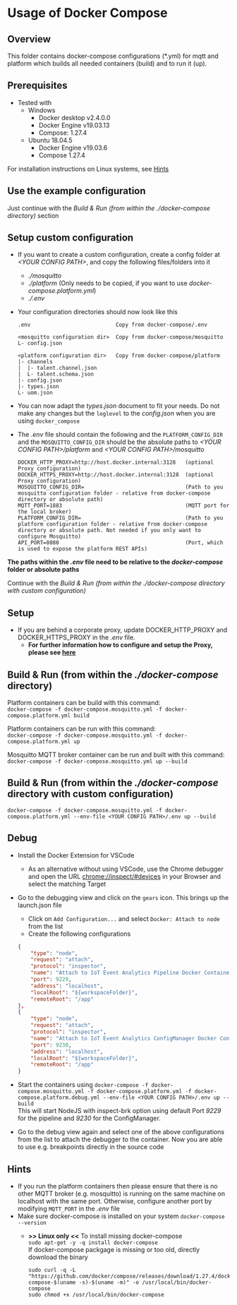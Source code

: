 <!---
  Copyright (c) 2021 Bosch.IO GmbH

  This Source Code Form is subject to the terms of the Mozilla Public
  License, v. 2.0. If a copy of the MPL was not distributed with this
  file, You can obtain one at https://mozilla.org/MPL/2.0/.

  SPDX-License-Identifier: MPL-2.0
-->

# Usage of Docker Compose

## Overview

This folder contains docker-compose configurations (*.yml) for mqtt and platform which builds all needed containers (build) and to run it (up).

## Prerequisites

- Tested with
  - Windows
    - Docker desktop v2.4.0.0
    - Docker Engine v19.03.13
    - Compose: 1.27.4
  - Ubuntu 18.04.5
    - Docker Engine v19.03.6
    - Compose 1.27.4

For installation instructions on Linux systems, see [Hints](#Hints)

## Use the example configuration

Just continue with the _Build & Run (from within the ./docker-compose directory)_ section

## Setup custom configuration

- If you want to create a custom configuration, create a config folder at _\<YOUR CONFIG PATH\>_, and copy the following files/folders into it
  - _./mosquitto_
  - _./platform_ (Only needs to be copied, if you want to use _docker-compose.platform.yml_)
  - _./.env_
- Your configuration directories should now look like this

  ```code
  .env                           Copy from docker-compose/.env

  <mosquitto configuration dir>  Copy from docker-compose/mosquitto
  L- config.json

  <platform configuration dir>   Copy from docker-compose/platform
  |- channels
  |  |- talent.channel.json
  |  L- talent.schema.json
  |- config.json
  |- types.json
  L- uom.json
  ```

- You can now adapt the _types.json_ document to fit your needs. Do not make any changes but the `loglevel` to the _config.json_ when you are using `docker_compose`
- The _.env_ file should contain the following and the `PLATFORM_CONFIG_DIR` and the `MOSQUITTO_CONFIG_DIR` should be the absolute paths to _\<YOUR CONFIG PATH\>/platform_ and _\<YOUR CONFIG PATH\>/mosquitto_

  ```code
  DOCKER_HTTP_PROXY=http://host.docker.internal:3128   (optional Proxy configuration)
  DOCKER_HTTPS_PROXY=http://host.docker.internal:3128  (optional Proxy configuration)
  MOSQUITTO_CONFIG_DIR=                                (Path to you mosquitto configuration folder - relative from docker-compose directory or absolute path)
  MQTT_PORT=1883                                       (MQTT port for the local broker)
  PLATFORM_CONFIG_DIR=                                 (Path to you platform configuration folder - relative from docker-compose directory or absolute path. Not needed if you only want to configure Mosquitto)
  API_PORT=8080                                        (Port, which is used to expose the platform REST APIs)
  ```

__The paths within the _.env_ file need to be relative to the _docker-compose_ folder or absolute paths__

Continue with the _Build & Run (from within the ./docker-compose directory with custom configuration)_

## Setup

- If you are behind a corporate proxy, update DOCKER_HTTP_PROXY and DOCKER_HTTPS_PROXY in the _.env_ file.
  - __For further information how to configure and setup the Proxy, please see [here](../docker/README.md)__

## Build & Run (from within the _./docker-compose_ directory)

Platform containers can be build with this command: \
```docker-compose -f docker-compose.mosquitto.yml -f docker-compose.platform.yml build```

Platform containers can be run with this command: \
```docker-compose -f docker-compose.mosquitto.yml -f docker-compose.platform.yml up```

Mosquitto MQTT broker container can be run and built with this command: \
```docker-compose -f docker-compose.mosquitto.yml up --build```

## Build & Run (from within the _./docker-compose_ directory with custom configuration)

```docker-compose -f docker-compose.mosquitto.yml -f docker-compose.platform.yml --env-file <YOUR CONFIG PATH>/.env up --build```

## Debug

- Install the Docker Extension for VSCode
  - As an alternative without using VSCode, use the Chrome debugger and open the URL [chrome://inspect/#devices](chrome://inspect/#devices) in your Browser and select the matching Target
- Go to the debugging view and click on the `gears` icon. This brings up the launch.json file
  - Click on `Add Configuration...` and select `Docker: Attach to node` from the list
  - Create the following configurations<br>

  ```json
  {
      "type": "node",
      "request": "attach",
      "protocol": "inspector",
      "name": "Attach to IoT Event Analytics Pipeline Docker Container",
      "port": 9229,
      "address": "localhost",
      "localRoot": "${workspaceFolder}",
      "remoteRoot": "/app"
  },
  {
      "type": "node",
      "request": "attach",
      "protocol": "inspector",
      "name": "Attach to IoT Event Analytics ConfigManager Docker Container",
      "port": 9230,
      "address": "localhost",
      "localRoot": "${workspaceFolder}",
      "remoteRoot": "/app"
  }
  ```

- Start the containers using `docker-compose -f docker-compose.mosquitto.yml -f docker-compose.platform.yml -f docker-compose.platform.debug.yml --env-file <YOUR CONFIG PATH>/.env up --build`<br>
  This will start NodeJS with inspect-brk option using default Port _9229_ for the pipeline and _9230_ for the ConfigManager.
- Go to the debug view again and select one of the above configurations from the list to attach the debugger to the container. Now you are able to use e.g. breakpoints directly in the source code

## Hints

- If you run the platform containers then please ensure that there is no other MQTT broker (e.g. mosquitto) is running on the same machine on localhost with the same port. Otherwise, configure another port by modifying `MQTT_PORT` in the _.env_ file
- Make sure docker-compose is installed on your system `docker-compose --version`
  - __>> Linux only <<__ To install missing docker-compose<br>
    `sudo apt-get -y -q install docker-compose`<br>
    If docker-compose packgage is missing or too old, directly download the binary<br>

    ```text
    sudo curl -q -L "https://github.com/docker/compose/releases/download/1.27.4/docker-compose-$(uname -s)-$(uname -m)" -o /usr/local/bin/docker-compose
    sudo chmod +x /usr/local/bin/docker-compose
